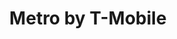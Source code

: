---
title: "Metro by T-Mobile"
url: /indianapolis/metro-by-t-mobile-west-washington-street/
shop: Handy
---